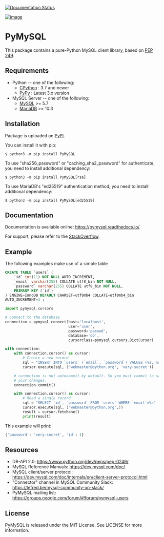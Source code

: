 [![Documentation Status](https://readthedocs.org/projects/pymysql/badge/?version=latest)](https://pymysql.readthedocs.io/)

[![image](https://coveralls.io/repos/PyMySQL/PyMySQL/badge.svg?branch=main&service=github)](https://coveralls.io/github/PyMySQL/PyMySQL?branch=main)

# PyMySQL

This package contains a pure-Python MySQL client library, based on [PEP
249](https://www.python.org/dev/peps/pep-0249/).

## Requirements

-   Python -- one of the following:
    -   [CPython](https://www.python.org/) : 3.7 and newer
    -   [PyPy](https://pypy.org/) : Latest 3.x version
-   MySQL Server -- one of the following:
    -   [MySQL](https://www.mysql.com/) \>= 5.7
    -   [MariaDB](https://mariadb.org/) \>= 10.3

## Installation

Package is uploaded on [PyPI](https://pypi.org/project/PyMySQL).

You can install it with pip:

    $ python3 -m pip install PyMySQL

To use "sha256_password" or "caching_sha2_password" for authenticate,
you need to install additional dependency:

    $ python3 -m pip install PyMySQL[rsa]

To use MariaDB's "ed25519" authentication method, you need to install
additional dependency:

    $ python3 -m pip install PyMySQL[ed25519]

## Documentation

Documentation is available online: <https://pymysql.readthedocs.io/>

For support, please refer to the
[StackOverflow](https://stackoverflow.com/questions/tagged/pymysql).

## Example

The following examples make use of a simple table

``` sql
CREATE TABLE `users` (
    `id` int(11) NOT NULL AUTO_INCREMENT,
    `email` varchar(255) COLLATE utf8_bin NOT NULL,
    `password` varchar(255) COLLATE utf8_bin NOT NULL,
    PRIMARY KEY (`id`)
) ENGINE=InnoDB DEFAULT CHARSET=utf8mb4 COLLATE=utf8mb4_bin
AUTO_INCREMENT=1 ;
```

``` python
import pymysql.cursors

# Connect to the database
connection = pymysql.connect(host='localhost',
                             user='user',
                             password='passwd',
                             database='db',
                             cursorclass=pymysql.cursors.DictCursor)

with connection:
    with connection.cursor() as cursor:
        # Create a new record
        sql = "INSERT INTO `users` (`email`, `password`) VALUES (%s, %s)"
        cursor.execute(sql, ('webmaster@python.org', 'very-secret'))

    # connection is not autocommit by default. So you must commit to save
    # your changes.
    connection.commit()

    with connection.cursor() as cursor:
        # Read a single record
        sql = "SELECT `id`, `password` FROM `users` WHERE `email`=%s"
        cursor.execute(sql, ('webmaster@python.org',))
        result = cursor.fetchone()
        print(result)
```

This example will print:

``` python
{'password': 'very-secret', 'id': 1}
```

## Resources

-   DB-API 2.0: <https://www.python.org/dev/peps/pep-0249/>
-   MySQL Reference Manuals: <https://dev.mysql.com/doc/>
-   MySQL client/server protocol:
    <https://dev.mysql.com/doc/internals/en/client-server-protocol.html>
-   "Connector" channel in MySQL Community Slack:
    <https://lefred.be/mysql-community-on-slack/>
-   PyMySQL mailing list:
    <https://groups.google.com/forum/#!forum/pymysql-users>

## License

PyMySQL is released under the MIT License. See LICENSE for more
information.
